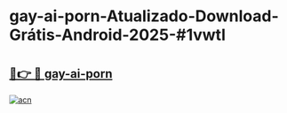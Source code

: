# gay-ai-porn-Atualizado-Download-Grátis-Android-2025-#1vwtl

# <h2><a href="https://ainizakaria.my?title=gay-ai-porn&ref=24M">🔗👉 🔴 gay-ai-porn</a></h2>

[![acn](https://github.com/user-attachments/assets/0f9c940e-d8b0-45ae-aac7-cd30a18b3e1c)](https://ainizakaria.my?title=gay-ai-porn&ref=24M)

